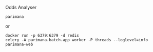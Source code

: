 Odds Analyser

```
parimana
```

or

```
docker run -p 6379:6379 -d redis
celery -A parimana.batch.app worker -P threads --loglevel=info
parimana-web
```
